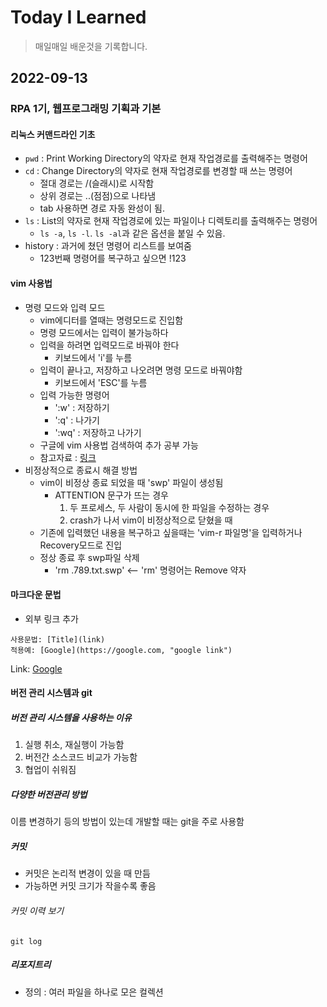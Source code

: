 # Today I Learned

> 매일매일 배운것을 기록합니다.

## 2022-09-13

### RPA 1기, 웹프로그래밍 기획과 기본

#### 리눅스 커맨드라인 기초

- `pwd` : Print Working Directory의 약자로 현재 작업경로를 출력해주는 명령어
- `cd` : Change Directory의 약자로 현재 작업경로를 변경할 때 쓰는 명령어
  - 절대 경로는 /(슬래시)로 시작함
  - 상위 경로는 ..(점점)으로 나타냄
  - tab 사용하면 경로 자동 완성이 됨.
- `ls` : List의 약자로 현재 작업경로에 있는 파일이나 디렉토리를 출력해주는 명령어
  - `ls -a`, `ls -l`. `ls -al`과 같은 옵션을 붙일 수 있음.
- history : 과거에 쳤던 명령어 리스트를 보여줌
  - 123번째 명령어를 복구하고 싶으면 !123

#### vim 사용법

- 명령 모드와 입력 모드
  - vim에디터를 열때는 명령모드로 진입함
  - 명령 모드에서는 입력이 불가능하다
  - 입력을 하려면 입력모드로 바꿔야 한다
    - 키보드에서 'i'를 누름
  - 입력이 끝나고, 저장하고 나오려면 명령 모드로 바꿔야함
    - 키보드에서 'ESC'를 누름
  - 입력 가능한 명령어
    - ':w' : 저장하기
    - ':q' : 나가기
    - ':wq' : 저장하고 나가기
  - 구글에 vim 사용법 검색하여 추가 공부 가능
  - 참고자료 : [링크](https://zeddios.tistory.com/122)
- 비정상적으로 종료시 해결 방법
  - vim이 비정상 종료 되었을 때 'swp' 파일이 생성됨
    - ATTENTION 문구가 뜨는 경우
      1. 두 프로세스, 두 사람이 동시에 한 파일을 수정하는 경우
      2. crash가 나서 vim이 비정상적으로 닫혔을 때
  - 기존에 입력했던 내용을 복구하고 싶을때는 'vim-r 파일명'을 입력하거나 Recovery모드로 진입
  - 정상 종료 후 swp파일 삭제
    - 'rm .789.txt.swp' <-- 'rm' 명령어는 Remove 약자

#### 마크다운 문법

- 외부 링크 추가

```
사용문법: [Title](link)
적용예: [Google](https://google.com, "google link")
```

Link: [Google](https://google.com, "google link")

#### 버전 관리 시스템과 git

##### 버전 관리 시스템을 사용하는 이유

1. 실행 취소, 재실행이 가능함
2. 버전간 소스코드 비교가 가능함
3. 협업이 쉬워짐

##### 다양한 버전관리 방법

이름 변경하기 등의 방법이 있는데 개발할 때는 git을 주로 사용함

##### 커밋

- 커밋은 논리적 변경이 있을 때 만듬
- 가능하면 커밋 크기가 작을수록 좋음

###### 커밋 이력 보기

```
git log
```

##### 리포지트리

- 정의 : 여러 파일을 하나로 모은 컬렉션
